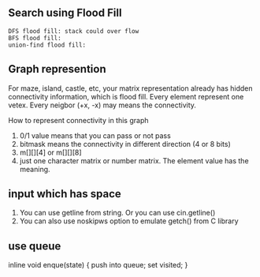 ## Search using Flood Fill

    DFS flood fill: stack could over flow
    BFS flood fill:
    union-find flood fill:

## Graph represention
For maze, island, castle, etc, your matrix representation already has hidden connectivity information, which is flood fill.  Every element represent one vetex.  Every neigbor (+x, -x) may means the connectivity.  

How to represent connectivity in this graph
1. 0/1 value means that you can pass or not pass
2. bitmask means the connectivity in different direction (4 or 8 bits)
3. m[][][4] or m[][][8]
4. just one character matrix or number matrix.  The element value has the meaning.

## input which has space
1. You can use getline from string.  Or you can use cin.getline()
2. You can also use noskipws option to emulate getch() from C library

## use queue

inline void enque(state) 
{
    push into queue;
    set visited;
}

